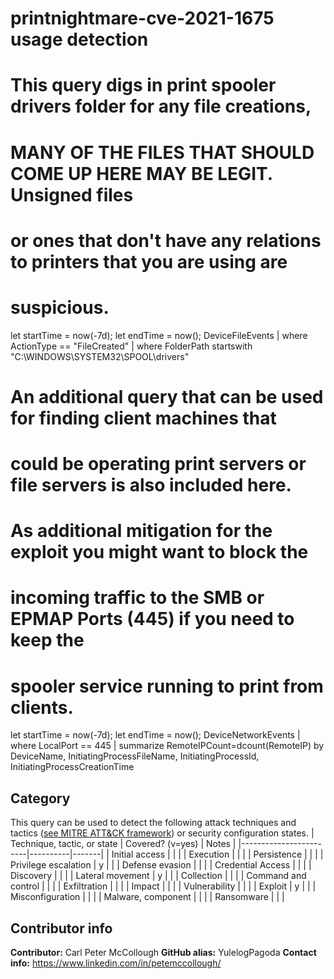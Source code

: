 # printnightmare-cve-2021-1675 usage detection
# 
# This query digs in print spooler drivers folder for any file creations, 
# MANY OF THE FILES THAT SHOULD COME UP HERE MAY BE LEGIT. Unsigned files
# or ones that don't have any relations to printers that you are using are 
# suspicious. 

let startTime = now(-7d);
let endTime = now();
DeviceFileEvents
| where ActionType == "FileCreated"
| where FolderPath startswith "C:\\WINDOWS\\SYSTEM32\\SPOOL\\drivers"

# An additional query that can be used for finding client machines that 
# could be operating print servers or file servers is also included here.
# As additional mitigation for the exploit you might want to block the 
# incoming traffic to the SMB or EPMAP Ports (445) if you need to keep the
# spooler service running to print from clients.

let startTime = now(-7d);
let endTime = now();
DeviceNetworkEvents
| where LocalPort == 445
| summarize RemoteIPCount=dcount(RemoteIP) by DeviceName, InitiatingProcessFileName, InitiatingProcessId, InitiatingProcessCreationTime

## Category
This query can be used to detect the following attack techniques and tactics ([see MITRE ATT&CK framework](https://attack.mitre.org/)) or security configuration states.
| Technique, tactic, or state | Covered? (v=yes) | Notes |
|------------------------|----------|-------|
| Initial access |  |  |
| Execution |  |  |
| Persistence |  |  | 
| Privilege escalation | y |  |
| Defense evasion |  |  | 
| Credential Access |  |  | 
| Discovery |  |  | 
| Lateral movement | y |  | 
| Collection |  |  | 
| Command and control |  |  | 
| Exfiltration |  |  | 
| Impact |  |  |
| Vulnerability |  |  |
| Exploit | y |  |
| Misconfiguration |  |  |
| Malware, component |  |  |
| Ransomware |  |  |


## Contributor info
**Contributor:** Carl Peter McCollough
**GitHub alias:** YulelogPagoda
**Contact info:** https://www.linkedin.com/in/petemccollough/
